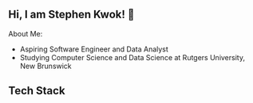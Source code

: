 ## Hi, I am Stephen Kwok! 👋

About Me:
- Aspiring Software Engineer and Data Analyst
- Studying Computer Science and Data Science at Rutgers University, New Brunswick

## Tech Stack
